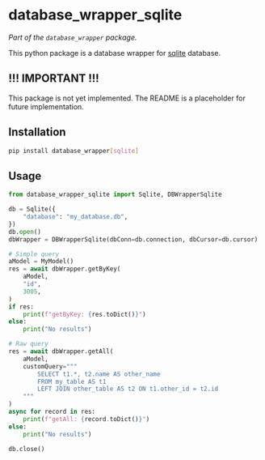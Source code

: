 # database_wrapper_sqlite

_Part of the `database_wrapper` package._

This python package is a database wrapper for [sqlite](https://www.sqlite.org/) database.

## !!! IMPORTANT !!!

This package is not yet implemented. The README is a placeholder for future implementation.

## Installation

```bash
pip install database_wrapper[sqlite]
```

## Usage

```python
from database_wrapper_sqlite import Sqlite, DBWrapperSqlite

db = Sqlite({
    "database": "my_database.db",
})
db.open()
dbWrapper = DBWrapperSqlite(dbConn=db.connection, dbCursor=db.cursor)

# Simple query
aModel = MyModel()
res = await dbWrapper.getByKey(
    aModel,
    "id",
    3005,
)
if res:
    print(f"getByKey: {res.toDict()}")
else:
    print("No results")

# Raw query
res = await dbWrapper.getAll(
    aModel,
    customQuery="""
        SELECT t1.*, t2.name AS other_name
        FROM my_table AS t1
        LEFT JOIN other_table AS t2 ON t1.other_id = t2.id
    """
)
async for record in res:
    print(f"getAll: {record.toDict()}")
else:
    print("No results")

db.close()
```
